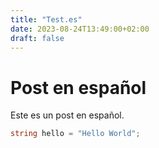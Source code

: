 ```yaml
---
title: "Test.es"
date: 2023-08-24T13:49:00+02:00
draft: false
---
```


# Post en español 

Este es un post en español.

```c#
string hello = "Hello World";
```
